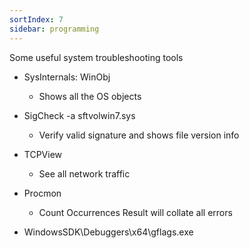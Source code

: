 ```yaml
---
sortIndex: 7
sidebar: programming
---
```


Some useful system troubleshooting tools

- SysInternals: WinObj
  - Shows all the OS objects

- SigCheck -a sftvolwin7.sys
  - Verify valid signature and shows file version info

- TCPView
  - See all network traffic

- Procmon
  - Count Occurrences Result will collate all errors

- WindowsSDK\\Debuggers\\x64\\gflags.exe
